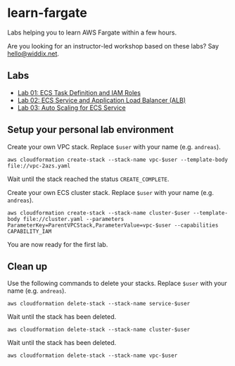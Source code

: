 # learn-fargate

Labs helping you to learn AWS Fargate within a few hours.

Are you looking for an instructor-led workshop based on these labs? Say [hello@widdix.net](mailto:hello@widdix.net).

## Labs

* [Lab 01: ECS Task Definition and IAM Roles](lab01-task-definition/)
* [Lab 02: ECS Service and Application Load Balancer (ALB)](lab02-service/)
* [Lab 03: Auto Scaling for ECS Service](lab03-autoscaling/)

## Setup your personal lab environment

Create your own VPC stack. Replace `$user` with your name (e.g. `andreas`).

```
aws cloudformation create-stack --stack-name vpc-$user --template-body file://vpc-2azs.yaml
```

Wait until the stack reached the status `CREATE_COMPLETE`.

Create your own ECS cluster stack. Replace `$user` with your name (e.g. `andreas`).

```
aws cloudformation create-stack --stack-name cluster-$user --template-body file://cluster.yaml --parameters ParameterKey=ParentVPCStack,ParameterValue=vpc-$user --capabilities CAPABILITY_IAM
```

You are now ready for the first lab.

## Clean up

Use the following commands to delete your stacks. Replace `$user` with your name (e.g. `andreas`).

```
aws cloudformation delete-stack --stack-name service-$user
```

Wait until the stack has been deleted.

```
aws cloudformation delete-stack --stack-name cluster-$user
```

Wait until the stack has been deleted.

```
aws cloudformation delete-stack --stack-name vpc-$user
```

